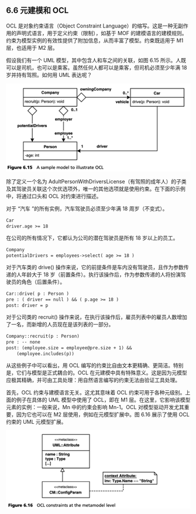 ## 6.6 元建模和 OCL
OCL 是对象约束语言（Object Constraint Language）的缩写。这是一种无副作用的声明式语言，用于定义约束（限制），如基于 MOF 的建模语言的建模规则。约束为模型实例的有效性提供了附加信息，从而丰富了模型。约束既适用于 M1 层，也适用于 M2 层。

假设我们有一个 UML 模型，其中包含人和车之间的关联，如图 6.15 所示。人既可以是司机，也可以是乘客。虽然任何人都可以是乘客，但司机必须至少年满 18 岁并持有驾照。如何用 UML 表达呢？

![Figure 6.15](../img/f6.15.png)

除了定义一个名为 AdultPersonWithDriversLicense（有驾照的成年人）的子类及其驾驶员关联这个次优选项外，唯一的其他选项就是使用约束。在下面的示例中，将通过口头和 OCL 对约束进行描述。

对于 “汽车 ”的所有实例，汽车驾驶员必须至少年满 18 周岁（不变式）。

```
Car
driver.age >= 18
```

在公司的所有情况下，它都认为公司的潜在驾驶员是所有 18 岁以上的员工。

```
Company
potentialDrivers = employees->select( age >= 18 )
```

对于汽车类的 drive() 操作来说，它的前提条件是车内没有驾驶员，且作为参数传递的人年龄大于 18 岁（前置条件）。执行该操作后，作为参数传递的人将扮演驾驶员的角色（后置条件）。

```
Car::drive( p : Person )
pre : ( driver == null ) && ( p.age >= 18 )
post: driver = p
```

对于公司类的 recruit() 操作来说，在执行该操作后，雇员列表中的雇员人数增加了一名，而新增的人员现在是该列表的一部分。

```
Company::recruit(p : Person)
pre : -- none
post: (employee.size = employee@pre.size + 1) &&
    (employee.includes(p))
```

从这些例子中可以看出，用 OCL 编写的约束比自由文本更精确、更简洁。特别是，它们与模型是正式耦合的。OCL 在元建模中具有特殊意义。这是因为元模型应极其精确，并可由工具处理：用自然语言编写的约束无法由验证工具处理。

首先，OCL 约束与建模语言无关。这尤其意味着 OCL 约束可用于各种元级别。上面的例子在具体的 UML 模型中使用了 OCL，即在 M1 层。在这里，它影响该模型元素的实例：一般来说，Mn 中的约束会影响 Mn-1。OCL 对模型驱动开发尤其重要，因为它也可以在 M2 层使用，例如在元模型扩展中。图 6.16 展示了使用 OCL 约束的 UML 元模型扩展。

![Figure 6.16](../img/f6.16.png)
